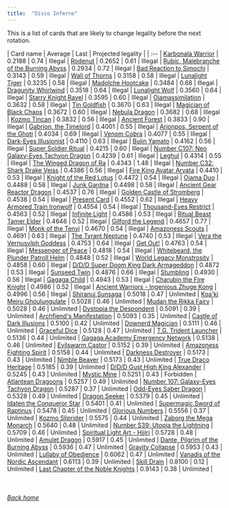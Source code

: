 ```yaml
---
title:  "Disco Inferno"
---
```


This is a list of cards that are likely to change legality before the next rotation.

| Card name | Average | Last | Projected legality |
| :-- |
[Karbonala Warrior](https://db.ygoprodeck.com/card/?search=Karbonala%20Warrior) | 0.2188 | 0.74 | Illegal |
[Rodenut](https://db.ygoprodeck.com/card/?search=Rodenut) | 0.2652 | 0.61 | Illegal |
[Rubic, Malebranche of the Burning Abyss](https://db.ygoprodeck.com/card/?search=Rubic,%20Malebranche%20of%20the%20Burning%20Abyss) | 0.2934 | 0.72 | Illegal |
[Bad Reaction to Simochi](https://db.ygoprodeck.com/card/?search=Bad%20Reaction%20to%20Simochi) | 0.3143 | 0.59 | Illegal |
[Wall of Thorns](https://db.ygoprodeck.com/card/?search=Wall%20of%20Thorns) | 0.3158 | 0.58 | Illegal |
[Lunalight Tiger](https://db.ygoprodeck.com/card/?search=Lunalight%20Tiger) | 0.3235 | 0.58 | Illegal |
[Madolche Hootcake](https://db.ygoprodeck.com/card/?search=Madolche%20Hootcake) | 0.3484 | 0.68 | Illegal |
[Dragunity Whirlwind](https://db.ygoprodeck.com/card/?search=Dragunity%20Whirlwind) | 0.3518 | 0.64 | Illegal |
[Lunalight Wolf](https://db.ygoprodeck.com/card/?search=Lunalight%20Wolf) | 0.3560 | 0.64 | Illegal |
[Starry Knight Rayel](https://db.ygoprodeck.com/card/?search=Starry%20Knight%20Rayel) | 0.3595 | 0.60 | Illegal |
[Ojamassimilation](https://db.ygoprodeck.com/card/?search=Ojamassimilation) | 0.3632 | 0.58 | Illegal |
[Tin Goldfish](https://db.ygoprodeck.com/card/?search=Tin%20Goldfish) | 0.3670 | 0.63 | Illegal |
[Magician of Black Chaos](https://db.ygoprodeck.com/card/?search=Magician%20of%20Black%20Chaos) | 0.3672 | 0.60 | Illegal |
[Nebula Dragon](https://db.ygoprodeck.com/card/?search=Nebula%20Dragon) | 0.3682 | 0.68 | Illegal |
[Kozmo Tincan](https://db.ygoprodeck.com/card/?search=Kozmo%20Tincan) | 0.3832 | 0.56 | Illegal |
[Ancient Forest](https://db.ygoprodeck.com/card/?search=Ancient%20Forest) | 0.3833 | 0.90 | Illegal |
[Gabrion, the Timelord](https://db.ygoprodeck.com/card/?search=Gabrion,%20the%20Timelord) | 0.4001 | 0.55 | Illegal |
[Arionpos, Serpent of the Ghoti](https://db.ygoprodeck.com/card/?search=Arionpos,%20Serpent%20of%20the%20Ghoti) | 0.4034 | 0.69 | Illegal |
[Venom Cobra](https://db.ygoprodeck.com/card/?search=Venom%20Cobra) | 0.4077 | 0.55 | Illegal |
[Dark-Eyes Illusionist](https://db.ygoprodeck.com/card/?search=Dark-Eyes%20Illusionist) | 0.4110 | 0.63 | Illegal |
[Bujin Yamato](https://db.ygoprodeck.com/card/?search=Bujin%20Yamato) | 0.4162 | 0.56 | Illegal |
[Super Soldier Ritual](https://db.ygoprodeck.com/card/?search=Super%20Soldier%20Ritual) | 0.4215 | 0.60 | Illegal |
[Number C107: Neo Galaxy-Eyes Tachyon Dragon](https://db.ygoprodeck.com/card/?search=Number%20C107:%20Neo%20Galaxy-Eyes%20Tachyon%20Dragon) | 0.4239 | 0.61 | Illegal |
[Leghul](https://db.ygoprodeck.com/card/?search=Leghul) | 0.4314 | 0.55 | Illegal |
[The Winged Dragon of Ra](https://db.ygoprodeck.com/card/?search=The%20Winged%20Dragon%20of%20Ra) | 0.4343 | 1.48 | Illegal |
[Number C32: Shark Drake Veiss](https://db.ygoprodeck.com/card/?search=Number%20C32:%20Shark%20Drake%20Veiss) | 0.4386 | 0.56 | Illegal |
[Fire King Avatar Arvata](https://db.ygoprodeck.com/card/?search=Fire%20King%20Avatar%20Arvata) | 0.4410 | 0.53 | Illegal |
[Knight of the Red Lotus](https://db.ygoprodeck.com/card/?search=Knight%20of%20the%20Red%20Lotus) | 0.4472 | 0.54 | Illegal |
[Ojama Duo](https://db.ygoprodeck.com/card/?search=Ojama%20Duo) | 0.4488 | 0.58 | Illegal |
[Junk Gardna](https://db.ygoprodeck.com/card/?search=Junk%20Gardna) | 0.4498 | 0.58 | Illegal |
[Ancient Gear Reactor Dragon](https://db.ygoprodeck.com/card/?search=Ancient%20Gear%20Reactor%20Dragon) | 0.4537 | 0.76 | Illegal |
[Golden Castle of Stromberg](https://db.ygoprodeck.com/card/?search=Golden%20Castle%20of%20Stromberg) | 0.4538 | 0.54 | Illegal |
[Present Card](https://db.ygoprodeck.com/card/?search=Present%20Card) | 0.4552 | 0.62 | Illegal |
[Heavy Armored Train Ironwolf](https://db.ygoprodeck.com/card/?search=Heavy%20Armored%20Train%20Ironwolf) | 0.4554 | 0.54 | Illegal |
[Thousand-Eyes Restrict](https://db.ygoprodeck.com/card/?search=Thousand-Eyes%20Restrict) | 0.4563 | 0.52 | Illegal |
[Infinite Light](https://db.ygoprodeck.com/card/?search=Infinite%20Light) | 0.4586 | 0.53 | Illegal |
[Ritual Beast Tamer Elder](https://db.ygoprodeck.com/card/?search=Ritual%20Beast%20Tamer%20Elder) | 0.4646 | 0.52 | Illegal |
[Gilford the Legend](https://db.ygoprodeck.com/card/?search=Gilford%20the%20Legend) | 0.4657 | 0.77 | Illegal |
[Monk of the Tenyi](https://db.ygoprodeck.com/card/?search=Monk%20of%20the%20Tenyi) | 0.4670 | 0.54 | Illegal |
[Amazoness Scouts](https://db.ygoprodeck.com/card/?search=Amazoness%20Scouts) | 0.4691 | 0.63 | Illegal |
[The Tyrant Neptune](https://db.ygoprodeck.com/card/?search=The%20Tyrant%20Neptune) | 0.4740 | 0.53 | Illegal |
[Vera the Vernusylph Goddess](https://db.ygoprodeck.com/card/?search=Vera%20the%20Vernusylph%20Goddess) | 0.4753 | 0.64 | Illegal |
[Get Out!](https://db.ygoprodeck.com/card/?search=Get%20Out!) | 0.4763 | 0.54 | Illegal |
[Messenger of Peace](https://db.ygoprodeck.com/card/?search=Messenger%20of%20Peace) | 0.4818 | 0.54 | Illegal |
[Whitebeard, the Plunder Patroll Helm](https://db.ygoprodeck.com/card/?search=Whitebeard,%20the%20Plunder%20Patroll%20Helm) | 0.4848 | 0.52 | Illegal |
[World Legacy Monstrosity](https://db.ygoprodeck.com/card/?search=World%20Legacy%20Monstrosity) | 0.4858 | 0.60 | Illegal |
[D/D/D Super Doom King Dark Armageddon](https://db.ygoprodeck.com/card/?search=D/D/D%20Super%20Doom%20King%20Dark%20Armageddon) | 0.4872 | 0.53 | Illegal |
[Sunseed Twin](https://db.ygoprodeck.com/card/?search=Sunseed%20Twin) | 0.4876 | 0.66 | Illegal |
[Stumbling](https://db.ygoprodeck.com/card/?search=Stumbling) | 0.4930 | 0.56 | Illegal |
[Gagaga Child](https://db.ygoprodeck.com/card/?search=Gagaga%20Child) | 0.4943 | 0.53 | Illegal |
[Charubin the Fire Knight](https://db.ygoprodeck.com/card/?search=Charubin%20the%20Fire%20Knight) | 0.4986 | 0.52 | Illegal |
[Ancient Warriors - Ingenious Zhuge Kong](https://db.ygoprodeck.com/card/?search=Ancient%20Warriors%20-%20Ingenious%20Zhuge%20Kong) | 0.4996 | 0.56 | Illegal |
[Shiranui Sunsaga](https://db.ygoprodeck.com/card/?search=Shiranui%20Sunsaga) | 0.5018 | 0.47 | Unlimited |
[Koa'ki Meiru Ghoulungulate](https://db.ygoprodeck.com/card/?search=Koa'ki%20Meiru%20Ghoulungulate) | 0.5028 | 0.46 | Unlimited |
[Mudan the Rikka Fairy](https://db.ygoprodeck.com/card/?search=Mudan%20the%20Rikka%20Fairy) | 0.5028 | 0.46 | Unlimited |
[Dystopia the Despondent](https://db.ygoprodeck.com/card/?search=Dystopia%20the%20Despondent) | 0.5091 | 0.39 | Unlimited |
[Archfiend's Manifestation](https://db.ygoprodeck.com/card/?search=Archfiend's%20Manifestation) | 0.5093 | 0.35 | Unlimited |
[Castle of Dark Illusions](https://db.ygoprodeck.com/card/?search=Castle%20of%20Dark%20Illusions) | 0.5100 | 0.42 | Unlimited |
[Downerd Magician](https://db.ygoprodeck.com/card/?search=Downerd%20Magician) | 0.5111 | 0.46 | Unlimited |
[Graceful Dice](https://db.ygoprodeck.com/card/?search=Graceful%20Dice) | 0.5128 | 0.47 | Unlimited |
[T.G. Trident Launcher](https://db.ygoprodeck.com/card/?search=T.G.%20Trident%20Launcher) | 0.5136 | 0.44 | Unlimited |
[Gagaga Academy Emergency Network](https://db.ygoprodeck.com/card/?search=Gagaga%20Academy%20Emergency%20Network) | 0.5138 | 0.46 | Unlimited |
[Evilswarm Castor](https://db.ygoprodeck.com/card/?search=Evilswarm%20Castor) | 0.5152 | 0.39 | Unlimited |
[Amazoness Fighting Spirit](https://db.ygoprodeck.com/card/?search=Amazoness%20Fighting%20Spirit) | 0.5158 | 0.44 | Unlimited |
[Darkness Destroyer](https://db.ygoprodeck.com/card/?search=Darkness%20Destroyer) | 0.5173 | 0.43 | Unlimited |
[Nimble Beaver](https://db.ygoprodeck.com/card/?search=Nimble%20Beaver) | 0.5173 | 0.43 | Unlimited |
[True Draco Heritage](https://db.ygoprodeck.com/card/?search=True%20Draco%20Heritage) | 0.5185 | 0.39 | Unlimited |
[D/D/D Gust High King Alexander](https://db.ygoprodeck.com/card/?search=D/D/D%20Gust%20High%20King%20Alexander) | 0.5245 | 0.43 | Unlimited |
[Mystic Mine](https://db.ygoprodeck.com/card/?search=Mystic%20Mine) | 0.5251 | 0.43 | Forbidden |
[Atlantean Dragoons](https://db.ygoprodeck.com/card/?search=Atlantean%20Dragoons) | 0.5257 | 0.49 | Unlimited |
[Number 107: Galaxy-Eyes Tachyon Dragon](https://db.ygoprodeck.com/card/?search=Number%20107:%20Galaxy-Eyes%20Tachyon%20Dragon) | 0.5287 | 0.37 | Unlimited |
[Odd-Eyes Saber Dragon](https://db.ygoprodeck.com/card/?search=Odd-Eyes%20Saber%20Dragon) | 0.5328 | 0.49 | Unlimited |
[Dragon Seeker](https://db.ygoprodeck.com/card/?search=Dragon%20Seeker) | 0.5379 | 0.45 | Unlimited |
[Idaten the Conqueror Star](https://db.ygoprodeck.com/card/?search=Idaten%20the%20Conqueror%20Star) | 0.5401 | 0.41 | Unlimited |
[Supermagic Sword of Raptinus](https://db.ygoprodeck.com/card/?search=Supermagic%20Sword%20of%20Raptinus) | 0.5478 | 0.45 | Unlimited |
[Glorious Numbers](https://db.ygoprodeck.com/card/?search=Glorious%20Numbers) | 0.5556 | 0.37 | Unlimited |
[Kozmo Sliprider](https://db.ygoprodeck.com/card/?search=Kozmo%20Sliprider) | 0.5575 | 0.44 | Unlimited |
[Zaborg the Mega Monarch](https://db.ygoprodeck.com/card/?search=Zaborg%20the%20Mega%20Monarch) | 0.5640 | 0.48 | Unlimited |
[Number S39: Utopia the Lightning](https://db.ygoprodeck.com/card/?search=Number%20S39:%20Utopia%20the%20Lightning) | 0.5709 | 0.46 | Unlimited |
[Spiritual Light Art - Hijiri](https://db.ygoprodeck.com/card/?search=Spiritual%20Light%20Art%20-%20Hijiri) | 0.5728 | 0.48 | Unlimited |
[Amulet Dragon](https://db.ygoprodeck.com/card/?search=Amulet%20Dragon) | 0.5917 | 0.45 | Unlimited |
[Dante, Pilgrim of the Burning Abyss](https://db.ygoprodeck.com/card/?search=Dante,%20Pilgrim%20of%20the%20Burning%20Abyss) | 0.5936 | 0.47 | Unlimited |
[Gravity Collapse](https://db.ygoprodeck.com/card/?search=Gravity%20Collapse) | 0.5953 | 0.43 | Unlimited |
[Lullaby of Obedience](https://db.ygoprodeck.com/card/?search=Lullaby%20of%20Obedience) | 0.6062 | 0.47 | Unlimited |
[Vanadis of the Nordic Ascendant](https://db.ygoprodeck.com/card/?search=Vanadis%20of%20the%20Nordic%20Ascendant) | 0.6113 | 0.39 | Unlimited |
[Skill Drain](https://db.ygoprodeck.com/card/?search=Skill%20Drain) | 0.8100 | 0.12 | Unlimited |
[Last Chapter of the Noble Knights](https://db.ygoprodeck.com/card/?search=Last%20Chapter%20of%20the%20Noble%20Knights) | 0.9143 | 0.38 | Unlimited |

<br>

###### [Back home](index)